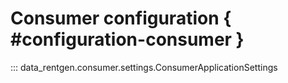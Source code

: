 # Consumer configuration { #configuration-consumer }

::: data_rentgen.consumer.settings.ConsumerApplicationSettings
